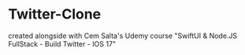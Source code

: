 # Twitter-Clone
created alongside with Cem Salta's Udemy course "SwiftUI & Node.JS FullStack - Build Twitter - IOS 17"
